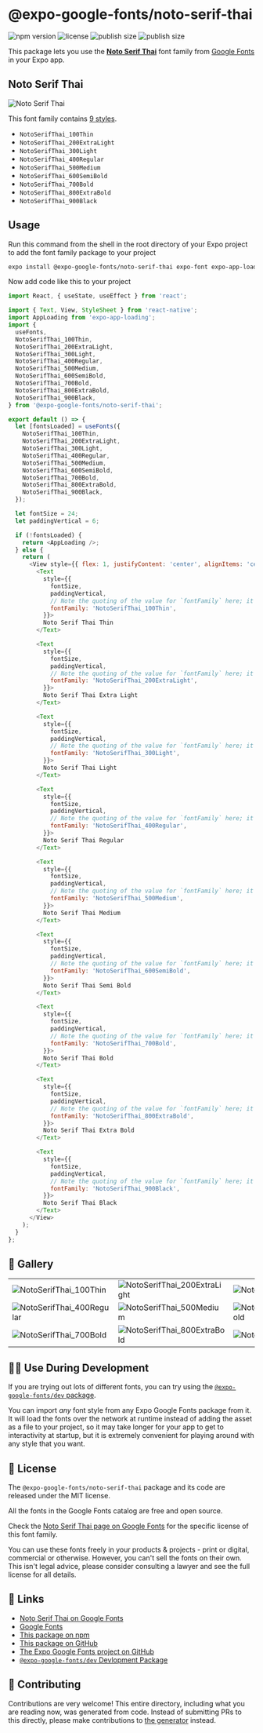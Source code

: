 # @expo-google-fonts/noto-serif-thai

![npm version](https://flat.badgen.net/npm/v/@expo-google-fonts/noto-serif-thai)
![license](https://flat.badgen.net/github/license/expo/google-fonts)
![publish size](https://flat.badgen.net/packagephobia/install/@expo-google-fonts/noto-serif-thai)
![publish size](https://flat.badgen.net/packagephobia/publish/@expo-google-fonts/noto-serif-thai)

This package lets you use the [**Noto Serif Thai**](https://fonts.google.com/specimen/Noto+Serif+Thai) font family from [Google Fonts](https://fonts.google.com/) in your Expo app.

## Noto Serif Thai

![Noto Serif Thai](./font-family.png)

This font family contains [9 styles](#-gallery).

- `NotoSerifThai_100Thin`
- `NotoSerifThai_200ExtraLight`
- `NotoSerifThai_300Light`
- `NotoSerifThai_400Regular`
- `NotoSerifThai_500Medium`
- `NotoSerifThai_600SemiBold`
- `NotoSerifThai_700Bold`
- `NotoSerifThai_800ExtraBold`
- `NotoSerifThai_900Black`

## Usage

Run this command from the shell in the root directory of your Expo project to add the font family package to your project
```sh
expo install @expo-google-fonts/noto-serif-thai expo-font expo-app-loading
```

Now add code like this to your project
```js
import React, { useState, useEffect } from 'react';

import { Text, View, StyleSheet } from 'react-native';
import AppLoading from 'expo-app-loading';
import {
  useFonts,
  NotoSerifThai_100Thin,
  NotoSerifThai_200ExtraLight,
  NotoSerifThai_300Light,
  NotoSerifThai_400Regular,
  NotoSerifThai_500Medium,
  NotoSerifThai_600SemiBold,
  NotoSerifThai_700Bold,
  NotoSerifThai_800ExtraBold,
  NotoSerifThai_900Black,
} from '@expo-google-fonts/noto-serif-thai';

export default () => {
  let [fontsLoaded] = useFonts({
    NotoSerifThai_100Thin,
    NotoSerifThai_200ExtraLight,
    NotoSerifThai_300Light,
    NotoSerifThai_400Regular,
    NotoSerifThai_500Medium,
    NotoSerifThai_600SemiBold,
    NotoSerifThai_700Bold,
    NotoSerifThai_800ExtraBold,
    NotoSerifThai_900Black,
  });

  let fontSize = 24;
  let paddingVertical = 6;

  if (!fontsLoaded) {
    return <AppLoading />;
  } else {
    return (
      <View style={{ flex: 1, justifyContent: 'center', alignItems: 'center' }}>
        <Text
          style={{
            fontSize,
            paddingVertical,
            // Note the quoting of the value for `fontFamily` here; it expects a string!
            fontFamily: 'NotoSerifThai_100Thin',
          }}>
          Noto Serif Thai Thin
        </Text>

        <Text
          style={{
            fontSize,
            paddingVertical,
            // Note the quoting of the value for `fontFamily` here; it expects a string!
            fontFamily: 'NotoSerifThai_200ExtraLight',
          }}>
          Noto Serif Thai Extra Light
        </Text>

        <Text
          style={{
            fontSize,
            paddingVertical,
            // Note the quoting of the value for `fontFamily` here; it expects a string!
            fontFamily: 'NotoSerifThai_300Light',
          }}>
          Noto Serif Thai Light
        </Text>

        <Text
          style={{
            fontSize,
            paddingVertical,
            // Note the quoting of the value for `fontFamily` here; it expects a string!
            fontFamily: 'NotoSerifThai_400Regular',
          }}>
          Noto Serif Thai Regular
        </Text>

        <Text
          style={{
            fontSize,
            paddingVertical,
            // Note the quoting of the value for `fontFamily` here; it expects a string!
            fontFamily: 'NotoSerifThai_500Medium',
          }}>
          Noto Serif Thai Medium
        </Text>

        <Text
          style={{
            fontSize,
            paddingVertical,
            // Note the quoting of the value for `fontFamily` here; it expects a string!
            fontFamily: 'NotoSerifThai_600SemiBold',
          }}>
          Noto Serif Thai Semi Bold
        </Text>

        <Text
          style={{
            fontSize,
            paddingVertical,
            // Note the quoting of the value for `fontFamily` here; it expects a string!
            fontFamily: 'NotoSerifThai_700Bold',
          }}>
          Noto Serif Thai Bold
        </Text>

        <Text
          style={{
            fontSize,
            paddingVertical,
            // Note the quoting of the value for `fontFamily` here; it expects a string!
            fontFamily: 'NotoSerifThai_800ExtraBold',
          }}>
          Noto Serif Thai Extra Bold
        </Text>

        <Text
          style={{
            fontSize,
            paddingVertical,
            // Note the quoting of the value for `fontFamily` here; it expects a string!
            fontFamily: 'NotoSerifThai_900Black',
          }}>
          Noto Serif Thai Black
        </Text>
      </View>
    );
  }
};

```

## 🔡 Gallery


||||
|-|-|-|
|![NotoSerifThai_100Thin](./NotoSerifThai_100Thin.ttf.png)|![NotoSerifThai_200ExtraLight](./NotoSerifThai_200ExtraLight.ttf.png)|![NotoSerifThai_300Light](./NotoSerifThai_300Light.ttf.png)||
|![NotoSerifThai_400Regular](./NotoSerifThai_400Regular.ttf.png)|![NotoSerifThai_500Medium](./NotoSerifThai_500Medium.ttf.png)|![NotoSerifThai_600SemiBold](./NotoSerifThai_600SemiBold.ttf.png)||
|![NotoSerifThai_700Bold](./NotoSerifThai_700Bold.ttf.png)|![NotoSerifThai_800ExtraBold](./NotoSerifThai_800ExtraBold.ttf.png)|![NotoSerifThai_900Black](./NotoSerifThai_900Black.ttf.png)||


## 👩‍💻 Use During Development

If you are trying out lots of different fonts, you can try using the [`@expo-google-fonts/dev` package](https://github.com/expo/google-fonts/tree/master/font-packages/dev#readme).

You can import *any* font style from any Expo Google Fonts package from it. It will load the fonts
over the network at runtime instead of adding the asset as a file to your project, so it may take longer
for your app to get to interactivity at startup, but it is extremely convenient
for playing around with any style that you want.

## 📖 License

The `@expo-google-fonts/noto-serif-thai` package and its code are released under the MIT license.

All the fonts in the Google Fonts catalog are free and open source.

Check the [Noto Serif Thai page on Google Fonts](https://fonts.google.com/specimen/Noto+Serif+Thai) for the specific license of this font family.

You can use these fonts freely in your products & projects - print or digital, commercial or otherwise. However, you can't sell the fonts on their own. This isn't legal advice, please consider consulting a lawyer and see the full license for all details.

## 🔗 Links

- [Noto Serif Thai on Google Fonts](https://fonts.google.com/specimen/Noto+Serif+Thai)
- [Google Fonts](https://fonts.google.com/)
- [This package on npm](https://www.npmjs.com/package/@expo-google-fonts/noto-serif-thai)
- [This package on GitHub](https://github.com/expo/google-fonts/tree/master/font-packages/noto-serif-thai)
- [The Expo Google Fonts project on GitHub](https://github.com/expo/google-fonts)
- [`@expo-google-fonts/dev` Devlopment Package](https://github.com/expo/google-fonts/tree/master/font-packages/dev)

## 🤝 Contributing

Contributions are very welcome! This entire directory, including what you are reading now, was generated from code. Instead of submitting PRs to this directly, please make contributions to [the generator](https://github.com/expo/google-fonts/tree/master/packages/generator) instead.
